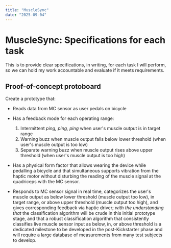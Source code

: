 ```yaml
---
title: "MuscleSync"
date: "2025-09-04"
---
```


# MuscleSync: Specifications for each task

This is to provide clear specifications, in writing, for each task I will perform, so we can hold my work accountable and evaluate if it meets requirements.

## Proof-of-concept protoboard

Create a prototype that:

- Reads data from MC sensor as user pedals on bicycle
- Has a feedback mode for each operating range:

  1. Intermittent *ping, ping, ping* when user's muscle output is in target range
  1. Warning buzz when muscle output falls below lower threshold (when user's muscle output is too low)
  1. Separate warning buzz when muscle output rises above upper threshold (when user's muscle output is too high)

- Has a physical form factor that allows wearing the device while pedalling a bicycle and that simultaneous supports vibration from the haptic motor without disturbing the reading of the muscle signal at the quadriceps with the MC sensor.

- Responds to MC sensor signal in real time, categorizes the user's muscle output as below lower threshold (muscle output too low), in target range, or above upper threshold (muscle output too high), and gives corresponding feedback via haptic driver;
  *with the understanding that* the classification algorithm will be crude in this initial prototype stage, and that a robust classification algorithm that consistently classifies live muscle sensor input as below, in, or above threshold is a dedicated milestone to be developed in the post-Kickstarter phase and will require a large database of measurements from many test subjects to develop.
